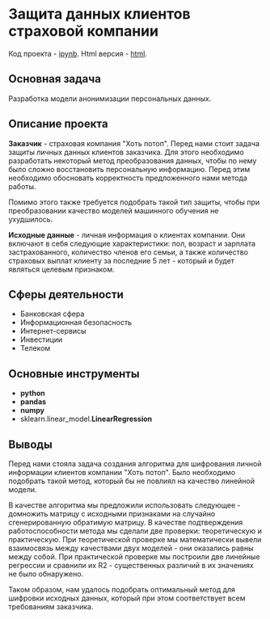 # Защита данных клиентов страховой компании
Код проекта - [ipynb][1]. Html версия - [html][2].

[1]: https://github.com/ElizavetaKondratenko/yandex-praktikum-ds-projects/blob/main/10-%D0%B7%D0%B0%D1%89%D0%B8%D1%82%D0%B0-%D0%B4%D0%B0%D0%BD%D0%BD%D1%8B%D1%85-%D0%BA%D0%BB%D0%B8%D0%B5%D0%BD%D1%82%D0%BE%D0%B2-%D1%81%D1%82%D1%80%D0%B0%D1%85%D0%BE%D0%B2%D0%BE%D0%B9-%D0%BA%D0%BE%D0%BC%D0%BF%D0%B0%D0%BD%D0%B8%D0%B8/P10-the-algorithm-for-data-protection.ipynb
[2]: https://github.com/ElizavetaKondratenko/yandex-praktikum-ds-projects/blob/main/10-%D0%B7%D0%B0%D1%89%D0%B8%D1%82%D0%B0-%D0%B4%D0%B0%D0%BD%D0%BD%D1%8B%D1%85-%D0%BA%D0%BB%D0%B8%D0%B5%D0%BD%D1%82%D0%BE%D0%B2-%D1%81%D1%82%D1%80%D0%B0%D1%85%D0%BE%D0%B2%D0%BE%D0%B9-%D0%BA%D0%BE%D0%BC%D0%BF%D0%B0%D0%BD%D0%B8%D0%B8/P10-the-algorithm-for-data-protection.html

## Основная задача

Разработка модели анонимизации персональных данных. 

## Описание проекта

**Заказчик** - страховая компания "Хоть потоп". Перед нами стоит задача защиты личных данных клиентов заказчика. Для этого необходимо разработать некоторый метод преобразования данных, чтобы по нему было сложно восстановить персональную информацию. Перед этим необходимо обосновать корректность предложенного нами метода работы.

Помимо этого также требуется подобрать такой тип защиты, чтобы при преобразовании качество моделей машинного обучения не ухудшилось.

**Исходные данные** - личная информация о клиентах компании. Они включают в себя следующие характеристики: пол, возраст и зарплата застрахованного, количество членов его семьи, а также количество страховых выплат клиенту за последние 5 лет - который и будет являться целевым признаком.

## Сферы деятельности

* Банковская сфера
* Информационная безопасность
* Интернет-сервисы
* Инвестиции
* Телеком

## Основные инструменты

- **python**
- **pandas**
- **numpy**
- sklearn.linear_model.**LinearRegression**

## Выводы

Перед нами стояла задача создания алгоритма для шифрования личной информации клиентов компании "Хоть потоп". Было необходимо подобрать такой метод, который бы не повлиял на качество линейной модели.

В качестве алгоритма мы предложили использовать следующее - домножить матрицу с исходными признаками на случайно сгенерированную обратимую матрицу. В качестве подтверждения работоспособности метода мы сделали две проверки: теоретическую и практическую. При теоретической проверке мы математически вывели взаимосвязь между качествами двух моделей - они оказались равны между собой. При практической проверке мы построили две линейные регрессии и сравнили их R2 - существенных различий в их значениях не было обнаружено.

Таком образом, нам удалось подобрать оптимальный метод для шифровки исходных данных, который при этом соответствует всем требованиям заказчика.
